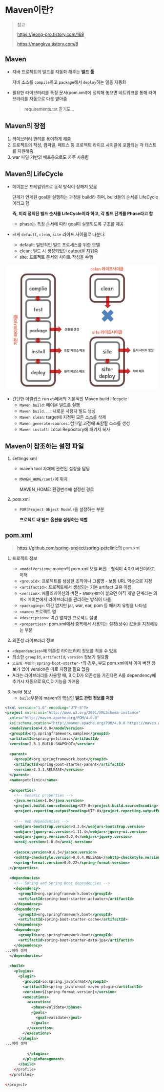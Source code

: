 # Maven이란?

> 참고
>
> https://jeong-pro.tistory.com/168
>
> https://mangkyu.tistory.com/8

## Maven

- 자바 프로젝트의 빌드를 자동화 해주는 **빌드 툴**

  자바 소스를 `compile`하고 `package`해서 `deploy`하는 일을 자동화

- 필요한 라이브러리를 특정 문서(pom.xml)에 정의해 놓으면 네트워크를 통해 라이브러리를 자동으로 다운 받아줌

  > requirements.txt 같기도...



##  Maven의 장점

1. 라이브러리 관리를 용이하게 해줌
2. 프로젝트의 작성, 컴파일, 페트스 등 프로젝트 라이프 사이클에 포함되는 각 테스트를 지원해줌
3. war 파일 기반의 배포용으로도 자주 사용됨



## Maven의 LifeCycle

- 메이븐은 프레임워크로 동작 방식이 정해져 있음

  단계가 연계된 goal을 실행하는 과정을 build라 하며, build들의 순서를 LifeCycle이라고 함

  **즉, 미리 정의된 빌드 순서를 LifeCycle이라 하고, 각 빌드 단계를 Phase라고 함**

  - phase는 특정 순서에 따라 goal이 실행되도록 구조를 제공

- 크게 `default`, `clean`, `site` 라이프 사이클로 나눈다.

  - default: 일반적인 빌드 프로세스를 위한 모델
  - clean: 빌드 시 생성되었던 output을 지워줌
  - site: 프로젝트 문서와 사이트 작성을 수행

![image-20200723025836238](images/image-20200723025836238.png) 

- 간단한 이클립스 run as에서의 기본적인 Maven build lifecycle 
  - `Maven build`: 메이븐 빌드를 실행
  - `Maven build...`: 새로운 사용자 빌드 생성
  - `Maven clean`: target에 지정된 모든 소스를 삭제
  - `Maven generate-sources`: 컴파일 과정에 포함될 소스를 생성
  - `Maven install`: Local Repository에 패키지 복사



## Maven이 참조하는 설정 파일

1. settings.xml

   - maven tool 자체에 관련된 설정을 담당

   - `MAVEN_HOME/conf/`에 위치 

     MAVEN_HOME: 환경변수에 설정한 경로

2. pom.xml

   - `POM(Project Object Model)`을 설정하는 부분

     **프로젝트 내 빌드 옵션을 설정하는 역할**



## pom.xml

> https://github.com/spring-project/spring-petclinic의 pom.xml

1. 프로젝트 정보
   - `<modelVersion>`: maven의 pom.xml 모델 버전 - 형식이 4.0.0 버전이라고 이해
   - `<groupId>`: 프로젝트를 생성한 조직이나 그룹명 - 보통 URL 역순으로 지정
   - `<artifactId>`: 프로젝트에서 생성되는 기본 artifact 고유 이름
   - `<version>`: 애플리케이션의 버전 - `SNAPSHOT`이 붙으면 아직 개발 단계라는 의미< 메이븐에서 라이브러리를 관리하는 방식이 다름
   - `<packaging>`: 여긴 없지만 jar, war, ear, pom 등 패키지 유형을 나타냄
   - `<name>`: 프로젝트 명
   - `<description>`: 여긴 없지만 프로젝트 설명
   - `<properties`>: pom.xml에서 중복해서 사용되는 설정(상수) 값들을 지정해놓는 부분

2.  의존성 라이브러리 정보
   - `<dependencies>`에 의존성 라이브러리 정보를 적을 수 있음
   - 최소한 `groupId`, `artifactId`, `version` 정보가 필요함
   - `스프링 부트의 spring-boot-starter-*`의 경우, 부모 pom.xml에서 이미 버전 정보가 있어 version은 따로 지정할 필요 없음
   - A라는 라이브러리를 사용할 때, B,C,D가 의존성을 가진다면 A를 dependency에 추가시 자동으로 B,C,D 기능을 가져옴
3. build 정보
   - `build`부분에 maven의 핵심인 **빌드 관련 정보를 저장**

```xml
<?xml version="1.0" encoding="UTF-8"?>
<project xmlns:xsi="http://www.w3.org/2001/XMLSchema-instance"
  xmlns="http://maven.apache.org/POM/4.0.0"
  xsi:schemaLocation="http://maven.apache.org/POM/4.0.0 https://maven.apache.org/xsd/maven-4.0.0.xsd">
  <modelVersion>4.0.0</modelVersion>
  <groupId>org.springframework.samples</groupId>
  <artifactId>spring-petclinic</artifactId>
  <version>2.3.1.BUILD-SNAPSHOT</version>

  <parent>
    <groupId>org.springframework.boot</groupId>
    <artifactId>spring-boot-starter-parent</artifactId>
    <version>2.3.1.RELEASE</version>
  </parent>
  <name>petclinic</name>

  <properties>
    <!-- Generic properties -->
    <java.version>1.8</java.version>
    <project.build.sourceEncoding>UTF-8</project.build.sourceEncoding>
    <project.reporting.outputEncoding>UTF-8</project.reporting.outputEncoding>

    <!-- Web dependencies -->
    <webjars-bootstrap.version>3.3.6</webjars-bootstrap.version>
    <webjars-jquery-ui.version>1.11.4</webjars-jquery-ui.version>
    <webjars-jquery.version>2.2.4</webjars-jquery.version>
    <wro4j.version>1.8.0</wro4j.version>

    <jacoco.version>0.8.5</jacoco.version>
    <nohttp-checkstyle.version>0.0.4.RELEASE</nohttp-checkstyle.version>
    <spring-format.version>0.0.22</spring-format.version>
  </properties>

  <dependencies>
    <!-- Spring and Spring Boot dependencies -->
    <dependency>
      <groupId>org.springframework.boot</groupId>
      <artifactId>spring-boot-starter-actuator</artifactId>
    </dependency>
    <dependency>
      <groupId>org.springframework.boot</groupId>
      <artifactId>spring-boot-starter-cache</artifactId>
    </dependency>
    <dependency>
      <groupId>org.springframework.boot</groupId>
      <artifactId>spring-boot-starter-data-jpa</artifactId>
    </dependency>
...이하 생략
  </dependencies>

  <build>
    <plugins>
      <plugin>
        <groupId>io.spring.javaformat</groupId>
        <artifactId>spring-javaformat-maven-plugin</artifactId>
        <version>${spring-format.version}</version>
        <executions>
          <execution>
            <phase>validate</phase>
            <goals>
              <goal>validate</goal>
            </goals>
          </execution>
        </executions>
      </plugin>
...이하 생략
        
          </plugins>
        </pluginManagement>
      </build>
    </profile>
  </profiles>

</project>
```

